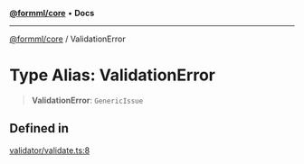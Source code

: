 [**@formml/core**](../README.md) • **Docs**

---

[@formml/core](../globals.md) / ValidationError

# Type Alias: ValidationError

> **ValidationError**: `GenericIssue`

## Defined in

[validator/validate.ts:8](https://github.com/formml/formml/blob/0935699dc984f24409f889758853e111ec082a60/packages/core/src/validator/validate.ts#L8)

